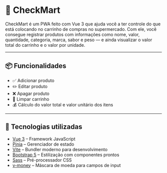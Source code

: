 # 🛒 CheckMart

CheckMart é um PWA feito com Vue 3 que ajuda você a ter controle do que está colocando no carrinho de compras no supermercado. Com ele, você consegue registrar produtos com informações como nome, valor, quantidade, categoria, marca, sabor e peso — e ainda visualizar o valor total do carrinho e o valor por unidade.

---

## 📦 Funcionalidades

- ✅ Adicionar produto
- ✏️ Editar produto
- ❌ Apagar produto
- 🧹 Limpar carrinho
- 💰 Cálculo do valor total e valor unitário dos itens

---

## 🚀 Tecnologias utilizadas

- [Vue 3](https://vuejs.org/) – Framework JavaScript
- [Pinia](https://pinia.vuejs.org/) – Gerenciador de estado
- [Vite](https://vitejs.dev/) – Bundler moderno para desenvolvimento
- [Bootstrap 5](https://getbootstrap.com/) – Estilização com componentes prontos
- [Sass](https://sass-lang.com/) – Pré-processador CSS
- [v-money](https://www.npmjs.com/package/v-money) – Máscara de moeda para campos de input

